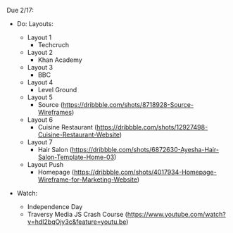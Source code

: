 Due 2/17:

- Do: Layouts:
  - Layout 1
    - Techcruch
  - Layout 2
    - Khan Academy
  - Layout 3
    - BBC
  - Layout 4
    - Level Ground
  - Layout 5
    - Source (https://dribbble.com/shots/8718928-Source-Wireframes)
  - Layout 6 
    - Cuisine Restaurant (https://dribbble.com/shots/12927498-Cuisine-Restaurant-Website)
  - Layout 7
    - Hair Salon (https://dribbble.com/shots/6872630-Ayesha-Hair-Salon-Template-Home-03)
  - Layout Push
    - Homepage (https://dribbble.com/shots/4017934-Homepage-Wireframe-for-Marketing-Website)
    
- Watch:
  - Independence Day
  - Traversy Media JS Crash Course (https://www.youtube.com/watch?v=hdI2bqOjy3c&feature=youtu.be)